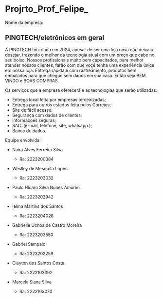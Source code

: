 # Projrto_Prof_Felipe_

Nome da empresa:
## PINGTECH/eletrônicos em geral

A PINGTECH foi criada em 2024, apesar de ser uma loja nova não deixa a desejar, trazendo o melhor da tecnologia atual com um preço que cabe no seu bolso.
Nossos profissionais muito bem capacitados, para melhor atender nossos clientes, farão com que voçê tenha uma experiência única em nossa loja. Entrega rápida e com rastreamento, produtos bem embalados para que chegue sem danos em sua casa. Então seja BEM VINDO e BOAS COMPRAS.

Os serviços que a empresa oferecerá e as tecnologias que serão utilizadas:

- Entrega local feita por empresas terceirizadas;
- Entrega para outros estados feita pelos Correios;
- Site de fácil acesso;
- Segurança com dados de clientes;
- informaçoes seguras;
- SAC. (e-mail, telefone, site, whatsapp.);
- Banco de dados.

Equipe envolvida:

- Naira Alves Ferreira Silva
  - Ra: 2223200384

- Weslley de Mesquita Lopes
  - Ra: 2223203032

- Paulo Hicaro Silva Nunes Amorim
  - Ra: 2223202942

- Ielma Martins dos Santos
  - Ra: 2223204028

- Gabrielle Uchoa de Castro Moreira 
  - Ra: 2223203550

- Gabriel Sampaio
  - Ra: 2323202259

- Cleyton dos Santos Costa 
  - Ra: 2222103392

- Marcela Siana Silva 
  - Ra: 2222103070
